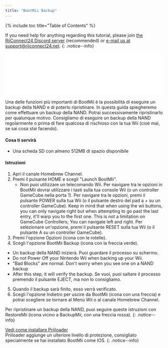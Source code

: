 ```yaml
---
title: "BootMii Backup"
---
```


{% include toc title="Table of Contents" %}

If you need help for anything regarding this tutorial, please join [the RiiConnect24 Discord server](https://discord.gg/b4Y7jfD) (recommended) or [e-mail us at support@riiconnect24.net](mailto:support@riiconnect24.net).
{: .notice--info}

![BootMii Logo](/images/bootmii.png)

Una delle funzioni più importanti di BootMii è la possibilità di eseguire un backup della NAND e di poterlo ripristinare. In questa guida spiegheremo come effettuare un backup della NAND. Potrai successivamente ripristinarlo per qualunque motivo. Consigliamo di eseguire un backup della NAND regolarmente o prima di fare qualcosa di rischioso con la tua Wii (cioè mai, se sai cosa stai facendo).

#### Cosa ti servirà
* Una scheda SD con almeno 512MB di spazio disponibile

#### Istruzioni
1. Apri il canale Homebrew Channel.
2. Premi il pulsante HOME e scegli "Launch BootMii".
   - Non puoi utilizzare un telecomando Wii. Per navigare tra le opzioni in BootMii dovrai utilizzare i tasti sulla tua console Wii (o un controller GameCube nella porta 1). Per navigare tra le opzioni, premi il pulsante POWER sulla tua Wii (o il pulsante destro del pad a + su un controller GameCube). Keep in mind that when using the wii buttons, you can only navigate right but when attempting to go past the last entry, it'll warp you to the first one. This is not a limitation on GameCube Controllers; You can navigate left and right. Per selezionare un'opzione, premi il pulsante RESET sulla tua Wii (o il pulsante A su un controller GameCube).
3. Premi l'opzione Opzioni (icona con le rotelle).
4. Scegli l'opzione BootMii Backup (icona con la freccia verde).
- Un backup della NAND inizierà. Puoi guardare il processo su schermo.
- Do not Power Off your Nintendo Wii when backing up your Wii.
- "Bad Blocks" are normal. Don't worry when you see one on a NAND backup
- After this step, it will verify the backup. Se vuoi, puoi saltare il processo premendo il pulsante EJECT, ma non lo consigliamo.
5. Quando il backup sarà finito, esso verrà verificato.
6. Scegli l'opzione Indietro per uscire da BootMii (icona con una freccia) e potrai scegliere se tornare al Menù Wii o al canale Homebrew Channel.

Per ripristinare un backup della NAND, puoi seguire queste istruzioni con RestoreMii (icona vicino a BackupMii, con una freccia rossa).
{: .notice--info}

[Vedi come installare Priiloader](priiloader)<br> Priiloader aggiunge un ulteriore livello di protezione, consigliato specialmente se hai installato BootMii come IOS.
{: .notice--info}
